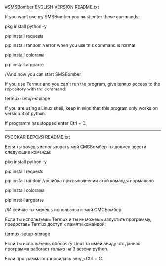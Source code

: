 #SMSBomber
ENGLISH VERSION README.txt

If you want use my SMSBomber you must enter these commands:

pkg install python -y

pip install requests

pip install random      //error when you use this command is normal

pip install colorama

pip install argparse

//And now you can start SMSBomber

If you use Termux and you can't run the program, give termux access to the repository with the command:

termux-setup-storage

If you are using a Linux shell, keep in mind that this program only works on version 3 of python.

If programm has stopped enter Ctrl + C.

-------------------------------------------------

РУССКАЯ ВЕРСИЯ README.txt

Если ты хочешь использовать мой СМСБомбер ты должен ввести следующие команды:

pkg install python -y

pip install requests

pip install random      //ошибка при выполнении этой команды нормально

pip install colorama

pip install argparse

//И сейчас ты можешь использовать мой СМСБомбер

Если ты используешь Termux и ты не можешь запустить программу, предоставь Termux доступ к памяти командой:

termux-setup-storage

Если ты используешь оболочку Linux то имей ввиду что данная программа работает только на 3 версии python.

Если программа остановилась введи Ctrl + C.

